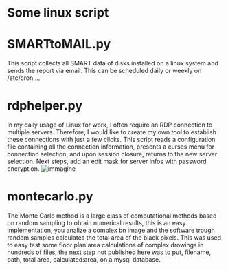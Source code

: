 # Some linux script

# SMARTtoMAIL.py
This script collects all SMART data of disks installed on a linux system and sends the report via email. This can be scheduled daily or weekly on /etc/cron....

# rdphelper.py
In my daily usage of Linux for work, I often require an RDP connection to multiple servers. Therefore, I would like to create my own tool to establish these connections with just a few clicks. This script reads a configuration file containing all the connection information, presents a curses menu for connection selection, and upon session closure, returns to the new server selection. Next steps, add an edit mask for server infos with password encryption.
![immagine](https://github.com/lalo-space/code/assets/61689946/28b0ebec-3b98-4600-9991-79840ba3d00f)

# montecarlo.py
The Monte Carlo method is a large class of computational methods based on random sampling to obtain numerical results, this is an easy implementation, you analize a complex bn image and the software trough random samples calculates the total area of the black pixels. This was used to easy test some floor plan area calculations of complex drowings in hundreds of files, the next step not published here was to put, filename, path, total area, calculated:area, on a mysql database.

